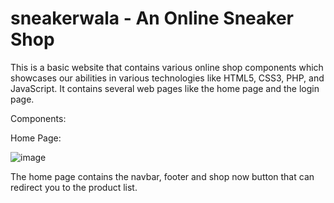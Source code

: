# sneakerwala - An Online Sneaker Shop
This is a basic website that contains various online shop components which showcases our abilities in various technologies like HTML5, CSS3, PHP, and JavaScript. It contains several web pages like the home page and the login page.

Components: 

Home Page:

![image](https://user-images.githubusercontent.com/64376922/113172602-30530a00-9266-11eb-9aca-895391744fbb.png)

The home page contains the navbar, footer and shop now button that can redirect you to the product list.

